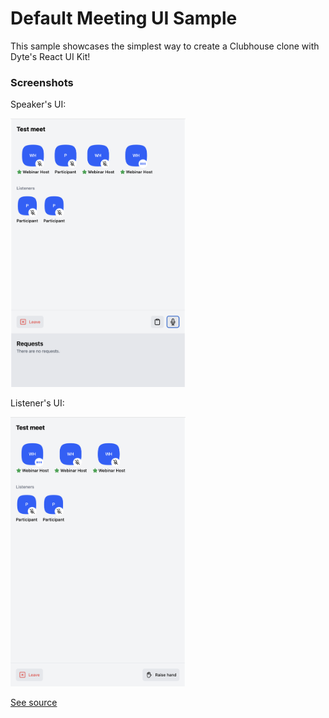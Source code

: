 # Default Meeting UI Sample

This sample showcases the simplest way to create a Clubhouse clone with Dyte's React UI Kit!

### Screenshots

Speaker's UI:

<img src="./docs/screenshot-speaker.png" width="280" alt="A screenshot of the clubhouse sample for the speaker" />

Listener's UI:

<img src="./docs/screenshot-listener.png" width="280" alt="A screenshot of the clubhouse sample for the listener" />

[See source](./src/App.tsx)
